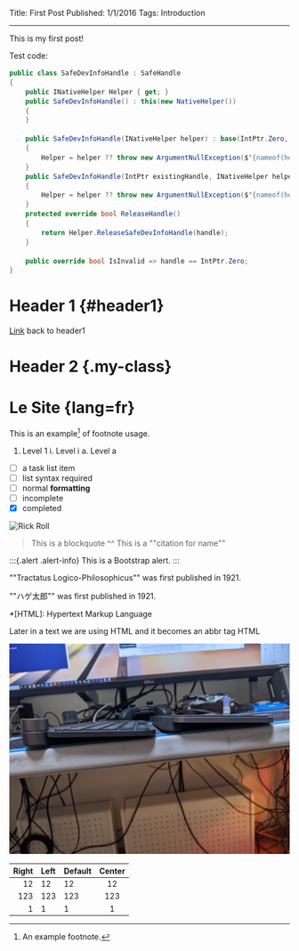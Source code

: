 Title: First Post
Published: 1/1/2016
Tags: Introduction

---

This is my
 first post!

Test code:

```csharp
public class SafeDevInfoHandle : SafeHandle
{
    public INativeHelper Helper { get; }
    public SafeDevInfoHandle() : this(new NativeHelper())
    {
    }

    public SafeDevInfoHandle(INativeHelper helper) : base(IntPtr.Zero, true)
    {
        Helper = helper ?? throw new ArgumentNullException($"{nameof(helper)} is null");
    }
    public SafeDevInfoHandle(IntPtr existingHandle, INativeHelper helper) : base(existingHandle, true)
    {
        Helper = helper ?? throw new ArgumentNullException($"{nameof(helper)} is null");
    }
    protected override bool ReleaseHandle()
    {
        return Helper.ReleaseSafeDevInfoHandle(handle);
    }

    public override bool IsInvalid => handle == IntPtr.Zero;
}
```


<?# Gist 1bef37990c863bac23e6a4be06e4ac62 /?>

<?# YouTube woUcH7G3MAw /?>

<?# Twitter 1228911373318443008 /?>

# Header 1 {#header1}

[Link](#header1) back to header1

# Header 2 {.my-class}

# Le Site {lang=fr}

This is an example[^3] of footnote usage.

[^3]: An example footnote.

1. Level 1
    i. Level i
        a. Level a

- [ ] a task list item
- [ ] list syntax required
- [ ] normal **formatting**
- [ ] incomplete
- [x] completed

![Rick Roll](https://www.youtube.com/watch?v=dQw4w9WgXcQ)

> This is a blockquote
> ^^ This is a ""citation for name""

:::{.alert .alert-info}
This is a Bootstrap alert.
:::

""Tractatus Logico-Philosophicus"" was first published in 1921.

""ハゲ太郎"" was first published in 1921.

*[HTML]: Hypertext Markup Language

Later in a text we are using HTML and it becomes an abbr tag HTML

![てすと](../img/IMG_20200106_100330.jpg)

Right | Left | Default | Center
-----:|:-----|---------|:-----:
12    | 12   | 12      | 12
123   | 123  | 123     | 123
1     | 1    | 1       | 1
